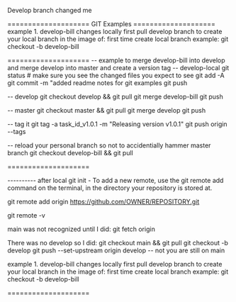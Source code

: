 
Develop branch changed me

==================== GIT Examples ====================
example 1. develop-bill changes locally
first pull develop branch to create your local branch in the image of:
first time create local branch example:  git checkout -b develop-bill

====================
-- example to merge develop-bill into develop and merge develop into master and create a version tag
-- develop-local
git status # make sure you see the changed files you expect to see
git add -A
git commit -m "added readme notes for git examples
git push

-- develop 
git checkout develop && git pull 
git merge develop-bill
git push

-- master
git checkout master && git pull
git merge develop
git push

-- tag it
git tag -a task_id_v1.0.1 -m "Releasing version v1.0.1"
git push origin --tags

-- reload your personal branch so not to accidentially hammer master branch
git checkout develop-bill && git pull 

====================

---------- after local git init - 
To add a new remote, use the git remote add command on the terminal, in the directory your repository is stored at.
 

  git remote add origin https://github.com/OWNER/REPOSITORY.git 

  git remote -v

 main was not recognized until I did: git fetch origin 

 There was no develop so I did:
git checkout main && git pull
git checkout -b develop
git push --set-upstream origin develop
-- not you are still on main

example 1. develop-bill changes locally
first pull develop branch to create your local branch in the image of:
first time create local branch example:  git checkout -b develop-bill


====================